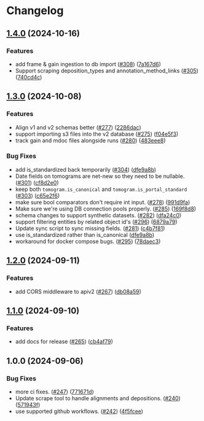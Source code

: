 # Changelog

## [1.4.0](https://github.com/chanzuckerberg/cryoet-data-portal-backend/compare/apiv2-v1.3.0...apiv2-v1.4.0) (2024-10-16)


### Features

* add frame & gain ingestion to db import ([#308](https://github.com/chanzuckerberg/cryoet-data-portal-backend/issues/308)) ([7a167d6](https://github.com/chanzuckerberg/cryoet-data-portal-backend/commit/7a167d651bb5b89425695adc7eb0e427979c5aae))
* Support scraping deposition_types and annotation_method_links ([#305](https://github.com/chanzuckerberg/cryoet-data-portal-backend/issues/305)) ([740cd4c](https://github.com/chanzuckerberg/cryoet-data-portal-backend/commit/740cd4c1418f9852d927347fb5b05212e1e2369f))

## [1.3.0](https://github.com/chanzuckerberg/cryoet-data-portal-backend/compare/apiv2-v1.2.0...apiv2-v1.3.0) (2024-10-08)


### Features

* Align v1 and v2 schemas better ([#277](https://github.com/chanzuckerberg/cryoet-data-portal-backend/issues/277)) ([2286dac](https://github.com/chanzuckerberg/cryoet-data-portal-backend/commit/2286dacd613c7ef29a157e6151cf8fb886c8a5da))
* support importing s3 files into the v2 database ([#275](https://github.com/chanzuckerberg/cryoet-data-portal-backend/issues/275)) ([f04e5f3](https://github.com/chanzuckerberg/cryoet-data-portal-backend/commit/f04e5f3df2482f8d8a630628cd8154f3e487a998))
* track gain and mdoc files alongside runs ([#280](https://github.com/chanzuckerberg/cryoet-data-portal-backend/issues/280)) ([483eee8](https://github.com/chanzuckerberg/cryoet-data-portal-backend/commit/483eee815a94903898e70c0d776af82e91440782))


### Bug Fixes

* add is_standardized back temporarily ([#304](https://github.com/chanzuckerberg/cryoet-data-portal-backend/issues/304)) ([dfe9a8b](https://github.com/chanzuckerberg/cryoet-data-portal-backend/commit/dfe9a8bc409b7f011349992f0bd1923f4a9f4289))
* Date fields on tomograms are net-new so they need to be nullable. ([#301](https://github.com/chanzuckerberg/cryoet-data-portal-backend/issues/301)) ([cf8d2e0](https://github.com/chanzuckerberg/cryoet-data-portal-backend/commit/cf8d2e0b97da7f0fb7a4ef28319e75f83ea1a9d1))
* keep both `tomogram.is_canonical` and `tomogram.is_portal_standard` ([#303](https://github.com/chanzuckerberg/cryoet-data-portal-backend/issues/303)) ([c65e2f6](https://github.com/chanzuckerberg/cryoet-data-portal-backend/commit/c65e2f66244453f32c5f76f0e672171b199c0f3a))
* make sure bool comparators don't require int input. ([#278](https://github.com/chanzuckerberg/cryoet-data-portal-backend/issues/278)) ([991d9fa](https://github.com/chanzuckerberg/cryoet-data-portal-backend/commit/991d9fadfe622268083d39628be3a0ea8eb456e3))
* Make sure we're using DB connection pools properly. ([#285](https://github.com/chanzuckerberg/cryoet-data-portal-backend/issues/285)) ([169f8d8](https://github.com/chanzuckerberg/cryoet-data-portal-backend/commit/169f8d8429c452954f9e3f69acfb9542c9ac1335))
* schema changes to support synthetic datasets. ([#282](https://github.com/chanzuckerberg/cryoet-data-portal-backend/issues/282)) ([dfa24c0](https://github.com/chanzuckerberg/cryoet-data-portal-backend/commit/dfa24c0e4d65287edb98b5fb0fd677f42b89dad7))
* support filtering entities by related object id's ([#296](https://github.com/chanzuckerberg/cryoet-data-portal-backend/issues/296)) ([6879a79](https://github.com/chanzuckerberg/cryoet-data-portal-backend/commit/6879a7930e9b44d5be1b94c64545e710c883e1e5))
* Update sync script to sync missing fields. ([#281](https://github.com/chanzuckerberg/cryoet-data-portal-backend/issues/281)) ([c4b7f81](https://github.com/chanzuckerberg/cryoet-data-portal-backend/commit/c4b7f8169765e668cfd05962443e66730fdc92c7))
* use is_standardized rather than is_canonical ([dfe9a8b](https://github.com/chanzuckerberg/cryoet-data-portal-backend/commit/dfe9a8bc409b7f011349992f0bd1923f4a9f4289))
* workaround for docker compose bugs. ([#295](https://github.com/chanzuckerberg/cryoet-data-portal-backend/issues/295)) ([78daec3](https://github.com/chanzuckerberg/cryoet-data-portal-backend/commit/78daec360edaf6aad763dbd3f63f99098683dd2a))

## [1.2.0](https://github.com/chanzuckerberg/cryoet-data-portal-backend/compare/apiv2-v1.1.0...apiv2-v1.2.0) (2024-09-11)


### Features

* add CORS middleware to apiv2 ([#267](https://github.com/chanzuckerberg/cryoet-data-portal-backend/issues/267)) ([db08a59](https://github.com/chanzuckerberg/cryoet-data-portal-backend/commit/db08a590476ea532c69e2a757425173f3b3b6941))

## [1.1.0](https://github.com/chanzuckerberg/cryoet-data-portal-backend/compare/apiv2-v1.0.0...apiv2-v1.1.0) (2024-09-10)


### Features

* add docs for release ([#265](https://github.com/chanzuckerberg/cryoet-data-portal-backend/issues/265)) ([cb4af79](https://github.com/chanzuckerberg/cryoet-data-portal-backend/commit/cb4af7956737e225a9429684ca6202ac24f60781))

## 1.0.0 (2024-09-06)


### Bug Fixes

* more ci fixes. ([#247](https://github.com/chanzuckerberg/cryoet-data-portal-backend/issues/247)) ([771671d](https://github.com/chanzuckerberg/cryoet-data-portal-backend/commit/771671da21c22d3600b8b7c88ac8c0b1bc3ce3b1))
* Update scrape tool to handle alignments and depositions. ([#240](https://github.com/chanzuckerberg/cryoet-data-portal-backend/issues/240)) ([571943f](https://github.com/chanzuckerberg/cryoet-data-portal-backend/commit/571943f1ed68b3e62b2f70a91f8de38925d2fd92))
* use supported github workflows. ([#242](https://github.com/chanzuckerberg/cryoet-data-portal-backend/issues/242)) ([4f5fcee](https://github.com/chanzuckerberg/cryoet-data-portal-backend/commit/4f5fcee7546c6bd77ad8dfe8346ac29be18f637d))
